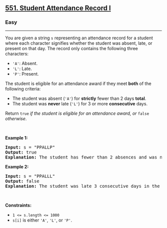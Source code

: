 <h2><a href="https://leetcode.com/problems/student-attendance-record-i/">551. Student Attendance Record I</a></h2><h3>Easy</h3><hr><div style="user-select: auto;"><p style="user-select: auto;">You are given a string <code style="user-select: auto;">s</code> representing an attendance record for a student where each character signifies whether the student was absent, late, or present on that day. The record only contains the following three characters:</p>

<ul style="user-select: auto;">
	<li style="user-select: auto;"><code style="user-select: auto;">'A'</code>: Absent.</li>
	<li style="user-select: auto;"><code style="user-select: auto;">'L'</code>: Late.</li>
	<li style="user-select: auto;"><code style="user-select: auto;">'P'</code>: Present.</li>
</ul>

<p style="user-select: auto;">The student is eligible for an attendance award if they meet <strong style="user-select: auto;">both</strong> of the following criteria:</p>

<ul style="user-select: auto;">
	<li style="user-select: auto;">The student was absent (<code style="user-select: auto;">'A'</code>) for <strong style="user-select: auto;">strictly</strong> fewer than 2 days <strong style="user-select: auto;">total</strong>.</li>
	<li style="user-select: auto;">The student was <strong style="user-select: auto;">never</strong> late (<code style="user-select: auto;">'L'</code>) for 3 or more <strong style="user-select: auto;">consecutive</strong> days.</li>
</ul>

<p style="user-select: auto;">Return <code style="user-select: auto;">true</code><em style="user-select: auto;"> if the student is eligible for an attendance award, or </em><code style="user-select: auto;">false</code><em style="user-select: auto;"> otherwise</em>.</p>

<p style="user-select: auto;">&nbsp;</p>
<p style="user-select: auto;"><strong style="user-select: auto;">Example 1:</strong></p>

<pre style="user-select: auto;"><strong style="user-select: auto;">Input:</strong> s = "PPALLP"
<strong style="user-select: auto;">Output:</strong> true
<strong style="user-select: auto;">Explanation:</strong> The student has fewer than 2 absences and was never late 3 or more consecutive days.
</pre>

<p style="user-select: auto;"><strong style="user-select: auto;">Example 2:</strong></p>

<pre style="user-select: auto;"><strong style="user-select: auto;">Input:</strong> s = "PPALLL"
<strong style="user-select: auto;">Output:</strong> false
<strong style="user-select: auto;">Explanation:</strong> The student was late 3 consecutive days in the last 3 days, so is not eligible for the award.
</pre>

<p style="user-select: auto;">&nbsp;</p>
<p style="user-select: auto;"><strong style="user-select: auto;">Constraints:</strong></p>

<ul style="user-select: auto;">
	<li style="user-select: auto;"><code style="user-select: auto;">1 &lt;= s.length &lt;= 1000</code></li>
	<li style="user-select: auto;"><code style="user-select: auto;">s[i]</code> is either <code style="user-select: auto;">'A'</code>, <code style="user-select: auto;">'L'</code>, or <code style="user-select: auto;">'P'</code>.</li>
</ul>
</div>